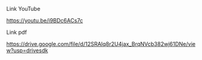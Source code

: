 Link YouTube

https://youtu.be/i9BDc6ACs7c

Link pdf

https://drive.google.com/file/d/12SRAlq8r2U4jax_BrqNVcb382wj61DNe/view?usp=drivesdk

